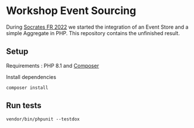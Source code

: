 # Workshop Event Sourcing

During [Socrates FR 2022](https://github.com/SoCraTes-FR/socrates-fr.github.io/wiki) we started the integration of an Event Store and a simple Aggregate in PHP. 
This repository contains the unfinished result.

## Setup

Requirements : PHP 8.1 and [Composer](https://getcomposer.org/doc/00-intro.md)

Install dependencies

```
composer install
```

## Run tests

```
vendor/bin/phpunit --testdox
```